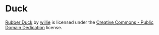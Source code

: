 # Duck

[Rubber Duck](https://www.thingiverse.com/thing:139894) by [willie](https://www.thingiverse.com/willie) is licensed under the [Creative Commons - Public Domain Dedication](https://creativecommons.org/publicdomain/zero/1.0/) license.

